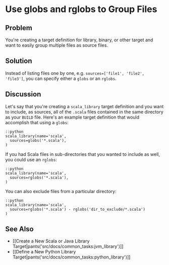 # Use globs and rglobs to Group Files

## Problem

You're creating a target definition for library, binary, or other target and want to easily group multiple files as source files.

## Solution

Instead of listing files one by one, e.g. `sources=['file1', 'file2', 'file3']`, you can specify either a `globs` or an `rglobs`.

## Discussion

Let's say that you're creating a `scala_library` target definition and you want to include, as sources, all of the `.scala` files contained in the same directory as your `BUILD` file. Here's an example target definition that would accomplish that using a `globs`:

    ::python
    scala_library(name='scala',
      sources=globs('*.scala'),
    )

If you had Scala files in sub-directories that you wanted to include as well, you could use an `rglobs`:

    ::python
    scala_library(name='scala',
      sources=rglobs('*.scala'),
    )

You can also exclude files from a particular directory:

    ::python
    scala_library(name='scala',
      sources=rglobs('*.scala') - rglobs('dir_to_exclude/*.scala')
    )

## See Also

* [[Create a New Scala or Java Library Target|pants('src/docs/common_tasks:jvm_library')]]
* [[Define a New Python Library Target|pants('src/docs/common_tasks:python_library')]]
